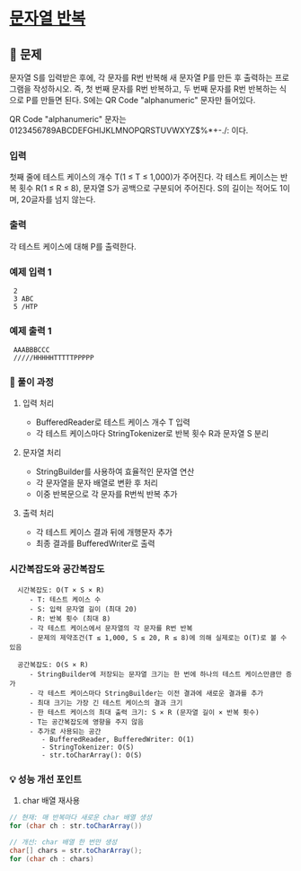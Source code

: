 # [문자열 반복](https://www.acmicpc.net/problem/2675)

## 📌 문제
문자열 S를 입력받은 후에, 각 문자를 R번 반복해 새 문자열 P를 만든 후 출력하는 프로그램을 작성하시오. 즉, 첫 번째 문자를 R번 반복하고, 두 번째 문자를 R번 반복하는 식으로 P를 만들면 된다. S에는 QR Code "alphanumeric" 문자만 들어있다.

QR Code "alphanumeric" 문자는 0123456789ABCDEFGHIJKLMNOPQRSTUVWXYZ\$%*+-./: 이다.

### 입력
첫째 줄에 테스트 케이스의 개수 T(1 ≤ T ≤ 1,000)가 주어진다. 각 테스트 케이스는 반복 횟수 R(1 ≤ R ≤ 8), 문자열 S가 공백으로 구분되어 주어진다. S의 길이는 적어도 1이며, 20글자를 넘지 않는다.

### 출력
각 테스트 케이스에 대해 P를 출력한다.

### 예제 입력 1

     2
     3 ABC
     5 /HTP

### 예제 출력 1

     AAABBBCCC
     /////HHHHHTTTTTPPPPP


### 🧰 풀이 과정

1. 입력 처리
   - BufferedReader로 테스트 케이스 개수 T 입력
   - 각 테스트 케이스마다 StringTokenizer로 반복 횟수 R과 문자열 S 분리


2. 문자열 처리
   - StringBuilder를 사용하여 효율적인 문자열 연산
   - 각 문자열을 문자 배열로 변환 후 처리
   - 이중 반복문으로 각 문자를 R번씩 반복 추가


3. 출력 처리
   - 각 테스트 케이스 결과 뒤에 개행문자 추가
   - 최종 결과를 BufferedWriter로 출력



### 시간복잡도와 공간복잡도

      
      시간복잡도: O(T × S × R)
         - T: 테스트 케이스 수
         - S: 입력 문자열 길이 (최대 20)
         - R: 반복 횟수 (최대 8)
         - 각 테스트 케이스에서 문자열의 각 문자를 R번 반복
         - 문제의 제약조건(T ≤ 1,000, S ≤ 20, R ≤ 8)에 의해 실제로는 O(T)로 볼 수 있음
      
      공간복잡도: O(S × R)
         - StringBuilder에 저장되는 문자열 크기는 한 번에 하나의 테스트 케이스만큼만 증가
         - 각 테스트 케이스마다 StringBuilder는 이전 결과에 새로운 결과를 추가
         - 최대 크기는 가장 긴 테스트 케이스의 결과 크기
         - 한 테스트 케이스의 최대 출력 크기: S × R (문자열 길이 × 반복 횟수)
         - T는 공간복잡도에 영향을 주지 않음
         - 추가로 사용되는 공간
            - BufferedReader, BufferedWriter: O(1)
            - StringTokenizer: O(S)
            - str.toCharArray(): O(S)



### 💡 성능 개선 포인트
1. char 배열 재사용

```java
// 현재: 매 반복마다 새로운 char 배열 생성
for (char ch : str.toCharArray())

// 개선: char 배열 한 번만 생성
char[] chars = str.toCharArray();
for (char ch : chars)
```